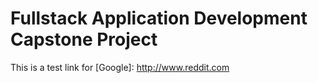 # **Fullstack Application Development Capstone Project**
This is a test link for [Google]: http://www.reddit.com
